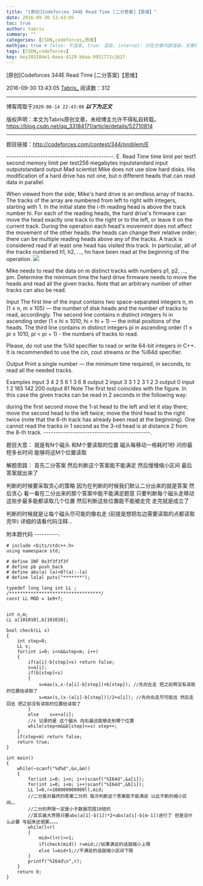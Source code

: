 ```yaml
---
title: "[原创]Codeforces 344E Read Time [二分答案]【思维】"
date: 2016-09-30 13:43:05
toc: true
author: tabris
summary: ""
categories: [CSDN,codeforces,思维]
mathjax: true # false: 不渲染, true: 渲染, internal: 只在文章内部渲染，文章列表中不渲染
tags: [CSDN,codeforces]
key: key383184e1-6eea-4129-b6aa-0951772c162f
---
```


[原创]Codeforces 344E Read Time [二分答案]【思维】

2016-09-30 13:43:05  [Tabris_](https://me.csdn.net/qq_33184171) 阅读数：312

---

博客爬取于`2020-06-14 22:43:08`
***以下为正文***

版权声明：本文为Tabris原创文章，未经博主允许不得私自转载。
https://blog.csdn.net/qq_33184171/article/details/52710814

<!-- more -->

---

题目链接：http://codeforces.com/contest/344/problem/E

--------------------------------------------.
E. Read Time
time limit per test1 second
memory limit per test256 megabytes
inputstandard input
outputstandard output
Mad scientist Mike does not use slow hard disks. His modification of a hard drive has not one, but n different heads that can read data in parallel.

When viewed from the side, Mike's hard drive is an endless array of tracks. The tracks of the array are numbered from left to right with integers, starting with 1. In the initial state the i-th reading head is above the track number hi. For each of the reading heads, the hard drive's firmware can move the head exactly one track to the right or to the left, or leave it on the current track. During the operation each head's movement does not affect the movement of the other heads: the heads can change their relative order; there can be multiple reading heads above any of the tracks. A track is considered read if at least one head has visited this track. In particular, all of the tracks numbered h1, h2, ..., hn have been read at the beginning of the operation.
![](http://codeforces.com/predownloaded/7c/3f/7c3f33e48d9d21de31574dfccd00ab7d5196416a.png)

Mike needs to read the data on m distinct tracks with numbers p1, p2, ..., pm. Determine the minimum time the hard drive firmware needs to move the heads and read all the given tracks. Note that an arbitrary number of other tracks can also be read.

Input
The first line of the input contains two space-separated integers n, m (1 ≤ n, m ≤ 105) — the number of disk heads and the number of tracks to read, accordingly. The second line contains n distinct integers hi in ascending order (1 ≤ hi ≤ 1010, hi < hi + 1) — the initial positions of the heads. The third line contains m distinct integers pi in ascending order (1 ≤ pi ≤ 1010, pi < pi + 1) - the numbers of tracks to read.

Please, do not use the %lld specifier to read or write 64-bit integers in С++. It is recommended to use the cin, cout streams or the %I64d specifier.

Output
Print a single number — the minimum time required, in seconds, to read all the needed tracks.

Examples
input
3 4
2 5 6
1 3 6 8
output
2
input
3 3
1 2 3
1 2 3
output
0
input
1 2
165
142 200
output
81
Note
The first test coincides with the figure. In this case the given tracks can be read in 2 seconds in the following way:

during the first second move the 1-st head to the left and let it stay there;
move the second head to the left twice;
move the third head to the right twice (note that the 6-th track has already been read at the beginning).
One cannot read the tracks in 1 second as the 3-rd head is at distance 2 from the 8-th track.
--------------------------------------------.

题目大意：
就是有N个磁头 和M个要读取的位置
磁头每移动一格耗时1秒
问你最短多长时间 能够将这M个位置读取



解题思路：
首先二分答案
然后判断这个答案能不能满足
然后慢慢缩小区间 最后答案就出来了

判断的时候要采取贪心的策略
因为在判断的时候我们默认二分出来的就是答案
然后贪心 看一看在二分出来的那个答案中能不能满足题意
只要判断每个磁头走移动这些步最多能都读取几个位置
然后判断这些位置能不能被走完
走完就是成立了

判断的时候就是让每个磁头尽可能的像右走 (前提是想把左边需要读取的点都读取完毕)
详细的请看代码注释...


附本题代码
----------.
```
# include <bits/stdc++.h>
using namespace std;

# define INF 0x3f3f3f3f
# define pb push_back
# define abs(a) (a)>0?(a):-(a)
# define lalal puts("*******");

typedef long long int LL ;
/**********************************/
const LL MOD = 1e9+7;


int n,m;
LL a[101010],b[101010];

bool check(LL x)
{
    int step=0;
    LL s;
    for(int i=0; i<n&&step<m; i++)
    {
        if(a[i]-b[step]>x) return false;
        s=a[i];
        if(b[step]<s)
        {
            s=max(s,x-(a[i]-b[step])+b[step]); //先向左走 把之前啊没有读取的位置给读取了
            s=max(s,(x-(a[i]-b[step]))/2+a[i]); //先向右走尽可能远 然后走回去 把之前没有读取的位置给读取了
        }
        else    s=x+a[i];
        //s 记录的是 这个磁头 向右最远能够走到哪个位置
        while(step<m&&b[step]<=s) step++;
    }
    if(step<m) return false;
    return true;
}

int main()
{
    while(~scanf("%d%d",&n,&m))
    {
        for(int i=0; i<n; i++)scanf("%I64d",&a[i]);
        for(int i=0; i<m; i++)scanf("%I64d",&b[i]);
        LL l=0,r=100000000000ll,mid;
        //二分是对最终的答案二分的 每次判断这个答案能不能满足 以此不断的缩小区间。。
		//二分的界限一定是小于数据范围10倍的
		//其实最大界限只要abs(a[1]-b[1])*2+abs(a[i]-b[m-1])进行了 但是没什么必要 写起来还很累。。。。
        while(l<r)
        {
            mid=(l+r)>>1;
            if(check(mid)) r=mid;//如果满足的话就缩小上限
            else l=mid+1;//不满足的话就缩小区间下限
        }
        printf("%I64d\n",r);
    }
    return 0;
}

```
